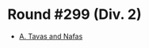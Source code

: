 # Round #299 (Div. 2)

* [A. Tavas and Nafas][]

[A. Tavas and Nafas]: http://codeforces.com/contest/535/problem/A

